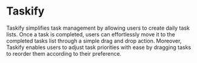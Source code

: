 # Taskify
Taskify simplifies task management by allowing users to create daily task lists. Once a task is completed, users can effortlessly move it to the completed tasks list through a simple drag and drop action. Moreover, Taskify enables users to adjust task priorities with ease by dragging tasks to reorder them according to their preference.
